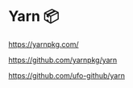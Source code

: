 # Yarn  📦  

https://yarnpkg.com/  

https://github.com/yarnpkg/yarn  

https://github.com/ufo-github/yarn  





